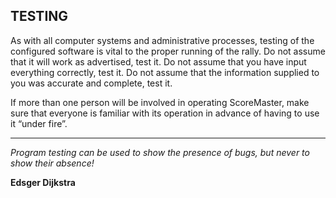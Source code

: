 ## TESTING
As with all computer systems and administrative processes, testing of the configured software is vital to the proper running of the rally. Do not assume that it will work as advertised, test it. Do not assume that you have input everything correctly, test it. Do not assume that the information supplied to you was accurate and complete, test it.

If more than one person will be involved in operating ScoreMaster, make sure that everyone is familiar with its operation in advance of having to use it “under fire”.

---
*Program testing can be used to show the presence of bugs, but never to show their absence!*

**Edsger Dijkstra**
